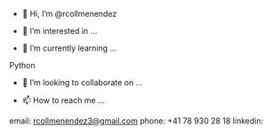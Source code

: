 - 👋 Hi, I’m @rcollmenendez



- 👀 I’m interested in ...



- 🌱 I’m currently learning ...

Python

- 💞️ I’m looking to collaborate on ...



- 📫 How to reach me ...

email: rcollmenendez3@gmail.com
phone: +41 78 930 28 18
linkedin: 
